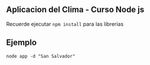 ## Aplicacion del Clima - Curso Node js

Recuerde ejecutar ```npm install``` para las librerias

## Ejemplo

```
node app -d "San Salvador"
```